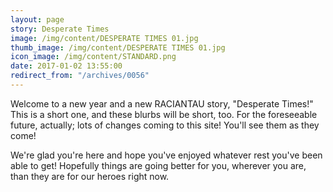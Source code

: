 ```yaml
---
layout: page
story: Desperate Times
image: /img/content/DESPERATE TIMES 01.jpg
thumb_image: /img/content/DESPERATE TIMES 01.jpg
icon_image: /img/content/STANDARD.png
date: 2017-01-02 13:55:00
redirect_from: "/archives/0056"
---
```



Welcome to a new year and a new RACIANTAU story, "Desperate Times!" This is a short one, and these blurbs will be short, too. For the foreseeable future, actually; lots of changes coming to this site! You'll see them as they come!

We're glad you're here and hope you've enjoyed whatever rest you've been able to get! Hopefully things are going better for you, wherever you are, than they are for our heroes right now.
